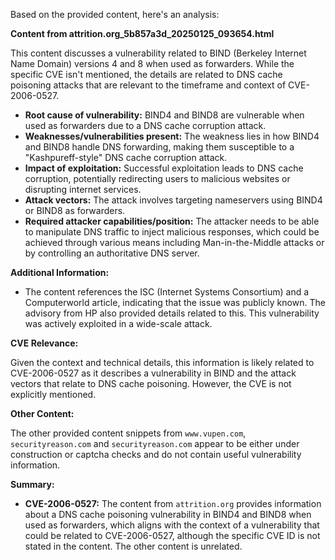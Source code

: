 Based on the provided content, here's an analysis:

**Content from attrition.org_5b857a3d_20250125_093654.html**

This content discusses a vulnerability related to BIND (Berkeley Internet Name Domain) versions 4 and 8 when used as forwarders. While the specific CVE isn't mentioned, the details are related to DNS cache poisoning attacks that are relevant to the timeframe and context of CVE-2006-0527.

*   **Root cause of vulnerability:** BIND4 and BIND8 are vulnerable when used as forwarders due to a DNS cache corruption attack.
*   **Weaknesses/vulnerabilities present:** The weakness lies in how BIND4 and BIND8 handle DNS forwarding, making them susceptible to a "Kashpureff-style" DNS cache corruption attack.
*   **Impact of exploitation:** Successful exploitation leads to DNS cache corruption, potentially redirecting users to malicious websites or disrupting internet services.
*   **Attack vectors:** The attack involves targeting nameservers using BIND4 or BIND8 as forwarders.
*   **Required attacker capabilities/position:** The attacker needs to be able to manipulate DNS traffic to inject malicious responses, which could be achieved through various means including Man-in-the-Middle attacks or by controlling an authoritative DNS server.

**Additional Information:**

*   The content references the ISC (Internet Systems Consortium) and a Computerworld article, indicating that the issue was publicly known. The advisory from HP also provided details related to this. This vulnerability was actively exploited in a wide-scale attack.

**CVE Relevance:**

Given the context and technical details, this information is likely related to CVE-2006-0527 as it describes a vulnerability in BIND and the attack vectors that relate to DNS cache poisoning. However, the CVE is not explicitly mentioned.

**Other Content:**

The other provided content snippets from `www.vupen.com`, `securityreason.com` and `securityreason.com` appear to be either under construction or captcha checks and do not contain useful vulnerability information.

**Summary:**

*   **CVE-2006-0527:** The content from `attrition.org` provides information about a DNS cache poisoning vulnerability in BIND4 and BIND8 when used as forwarders, which aligns with the context of a vulnerability that could be related to CVE-2006-0527, although the specific CVE ID is not stated in the content. The other content is unrelated.